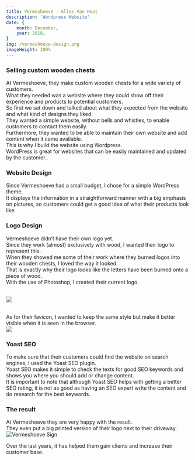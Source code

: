 ```yaml
---
title: Vermeshoeve - Alles Van Hout
description: 'Wordpress Website'
date: {
    month: December,
    year: 2018,
}
img: /vermeshoeve-design.png
imageHeight: 100%
---  
```


### Selling custom wooden chests 
At Vermeshoeve, they make custom wooden chests for a wide variety of customers.<br>
What they needed was a website where they could show off their experience and products to potential customers. <br>
So first we sat down and talked about what they expected from the website and what kind of designs they liked.<br>
They wanted a simple website, without bells and whistles, to enable customers to contact them easily.<br>
Furthermore, they wanted to be able to maintain their own website and add content when it came available.<br> 
This is why I build the website using Wordpress.<br>
WordPress is great for websites that can be easily maintained and updated by the customer..<br>
 
### Website Design 
Since Vermeshoeve had a small budget, I chose for a simple WordPress theme.<br>
It displays the information in a straightforward manner with a big emphasis on pictures, so customers could get a good idea of what their products look like. 
 
### Logo Design 
Vermeshoeve didn’t have their own logo yet.<br>
Since they work (almost) exclusively with wood, I wanted their logo to represent this.<br>
When they showed me some of their work where they burned logos into their wooden chests, I loved the way it looked.<br>
That is exactly why their logo looks like the letters have been burned onto a piece of wood.<br>
With the use of Photoshop, I created their current logo. 

<br>
<img src="vermeshoeve-logo.png" style="max-width: 30%"></img>
<br>
<br>


As for their favicon, I wanted to keep the same style but make it better visible when it is seen in the browser.
<br>
<img src="vermeshoeve-favicon.png" style="max-width: 25%"></img>
<br>


 
### Yoast SEO 
To make sure that their customers could find the website on search engines, I used the Yoast SEO plugin. <br>
Yoast SEO makes it simple to check the texts for good SEO keywords and shows you where you should add or change content.<br>
It is important to note that although Yoast SEO helps with getting a better SEO rating, it is not as good as having an SEO expert write the content and do research for the best keywords.<br>
 
### The result 
At Vermeshoeve they are very happy with the result.<br>
They even put a big printed version of their logo next to their driveway.<br>
<img src="vermeshoeve-sign.jpeg" alt="Vermeshoeve Sign" style="max-width: 50%"></img>
<br>


Over the last years, it has helped them gain clients and increase their customer base.

